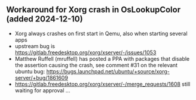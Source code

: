 ## Workaround for Xorg crash in OsLookupColor (added 2024-12-10)

- Xorg always crashes on first start in Qemu, also when starting several apps
- upstream bug is https://gitlab.freedesktop.org/xorg/xserver/-/issues/1053
- Matthew Ruffell (mruffell) has posted a PPA with packages that disable the
  assertion causing the crash, see comment #31 on the relevant ubuntu bug:
  https://bugs.launchpad.net/ubuntu/+source/xorg-server/+bug/1861609
- https://gitlab.freedesktop.org/xorg/xserver/-/merge_requests/1608 still
  waiting for approval ...
